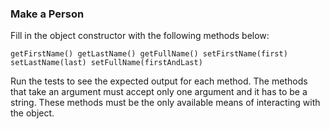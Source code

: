 ### Make a Person

Fill in the object constructor with the following methods below:

`getFirstName()
getLastName()
getFullName()
setFirstName(first)
setLastName(last)
setFullName(firstAndLast)`

Run the tests to see the expected output for each method. The methods that take an argument must accept only one argument and it has to be a string. These methods must be the only available means of interacting with the object.